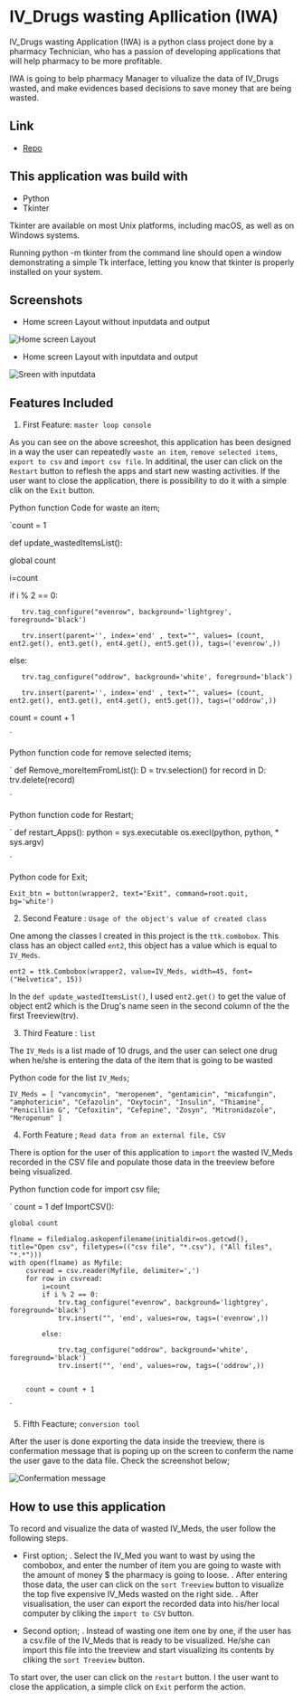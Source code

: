 # IV_Drugs wasting Apllication (IWA)

IV_Drugs wasting Application (IWA) is a python class project done by a pharmacy Technician, who has a passion of developing applications that will help pharmacy to be more profitable. 

IWA is going to belp pharmacy Manager to vilualize the  data of IV_Drugs wasted, and make evidences based decisions to save money that are being wasted.

## Link

- [Repo](https://github.com/NIYITANGA/Python_IV_Meds_WastingApps)

## This application was build with

- Python
- Tkinter

Tkinter are available on most Unix platforms, including macOS, as well as on Windows systems.

Running python -m tkinter from the command line should open a window demonstrating a simple Tk interface, letting you know that tkinter is properly installed on your system.


## Screenshots

- Home screen Layout without inputdata and output

![Home screen Layout ](https://github.com/NIYITANGA/Python_IV_Meds_WastingApps/blob/master/image/withoutiinput.png)

- Home screen Layout with inputdata and output

![Sreen with inputdata](https://github.com/NIYITANGA/Python_IV_Meds_WastingApps/blob/master/image/withinput.png)

## Features Included

1. First Feature: `master loop console`

As you can see on the above screeshot, this application has been designed in a way the user can repeatedly `waste an item`, `remove selected items`, `export to csv` and `import csv file`.  In additinal, the user can click on the `Restart` button to reflesh the apps and start new wasting activities. If the user want to close the application, there is possibility to do it with a simple clik on the `Exit` button.

Python function Code for waste an item;

`count = 1

 def update_wastedItemsList():

   global count 
   
   i=count

   if i % 2 == 0:

       trv.tag_configure("evenrow", background='lightgrey', foreground='black')
       
       trv.insert(parent='', index='end' , text="", values= (count, ent2.get(), ent3.get(), ent4.get(), ent5.get()), tags=('evenrow',)) 
       
       
   else:

       trv.tag_configure("oddrow", background='white', foreground='black')
       
       trv.insert(parent='', index='end' , text="", values= (count, ent2.get(), ent3.get(), ent4.get(), ent5.get()), tags=('oddrow',)) 
    
      
   count = count + 1
   
`
 
Python function code for remove selected items;

`
def Remove_moreItemFromList():
    D = trv.selection()
    for record in D:
        trv.delete(record)

`


Python function code for Restart;

`
def restart_Apps():
    python = sys.executable
    os.execl(python, python, * sys.argv)

`

Python code for Exit;

`
Exit_btn = button(wrapper2, text="Exit", command=root.quit, bg='white')
`


2. Second Feature : `Usage of the object's value of created class`

One among the classes I created in this project is the `ttk.combobox`. This class has an object called `ent2`, this object has a value which is equal to `IV_Meds`. 

`
ent2 = ttk.Combobox(wrapper2, value=IV_Meds, width=45, font=("Helvetica", 15))
`

In the `def update_wastedItemsList()`, I used `ent2.get()` to get the value of object ent2 which is the Drug's name seen in the second column of the  the first Treeview(trv).

3. Third Feature : `list`

The `IV_Meds` is a list made of 10 drugs, and the user can select one drug when he/she is entering the data of the item that is going to be wasted

Python code for the list `IV_Meds`;

`
IV_Meds = [
    "vancomycin",
    "meropenem",
    "gentamicin",
    "micafungin",
    "amphotericin",
    "Cefazolin",
    "Oxytocin",
    "Insulin",
    "Thiamine",
    "Penicillin G",
    "Cefoxitin",
    "Cefepine",
    "Zosyn",
    "Mitronidazole",
    "Meropenum"
]
`

4. Forth Feature ; `Read data from an external file, CSV`

There is option for the user of this application to `import` the wasted IV_Meds recorded in the CSV file and populate those data in the treeview before being visualized.

Python function code for import csv file;

`
count = 1
def ImportCSV():

    global count

    flname = filedialog.askopenfilename(initialdir=os.getcwd(), title="Open csv", filetypes=(("csv file", "*.csv"), ("All files", "*.*")))
    with open(flname) as Myfile:
        csvread = csv.reader(Myfile, delimiter=',')
        for row in csvread:
            i=count
            if i % 2 == 0:
                trv.tag_configure("evenrow", background='lightgrey', foreground='black')
                trv.insert("", 'end', values=row, tags=('evenrow',))

            else:

                trv.tag_configure("oddrow", background='white', foreground='black')
                trv.insert("", 'end', values=row, tags=('oddrow',))


        count = count + 1
        


`


5. Fifth Feacture; `conversion tool`

After the user is done exporting the data inside the treeview, there is confermation message that is poping up on the screen to conferm the name the user gave to the data file. Check the screenshot below;

![Confermation message](https://github.com/NIYITANGA/Python_IV_Meds_WastingApps/blob/master/image/Messagebox.png)



## How to use this application


To record and visualize the data of wasted IV_Meds, the user follow the following steps. 
 - First option;
    . Select the IV_Med you want to wast by using the combobox, and enter the number of item you are going to waste with the amount of money $ the pharmacy is going to loose.
    . After entering those data, the user can click on the `sort Treeview` button to visualize the top five expensive IV_Meds wasted on the right side.
    . After visualisation, the user can export the recorded data into his/her local computer by cliking the `import to CSV` button.

 - Second option;
    .  Instead of wasting one item one by one, if the user has a csv.file of the IV_Meds that is ready to be visualized. He/she can  import this file into the treeview and start visualizing its contents by cliking the `sort Treeview` button.

To start over, the user can click on the `restart` button. I the user want to close the application, a simple click on `Exit` perform the action.
